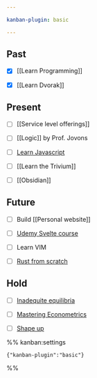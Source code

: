 ```yaml
---

kanban-plugin: basic

---
```


## Past

- [x] [[Learn Programming]]
- [x] [[Learn Dvorak]]


## Present

- [ ] [[Service level offerings]]
- [ ] [[Logic]] by Prof. Jovons
- [ ] [Learn Javascript](https://learnjavascript.online/?utm_source=learnprogramming.online)
- [ ] [[Learn the Trivium]]
- [ ] [[Obsidian]]


## Future

- [ ] Build [[Personal website]]
- [ ] [Udemy Svelte course](https://www.udemy.com/course/sveltejs-the-complete-guide/learn/practice/1112372/introduction#overview)
- [ ] Learn VIM
- [ ] [Rust from scratch](https://www.educative.io/courses/learn-rust-from-scratch/39ErMZ60rGM)


## Hold
- [ ] [Inadequite equilibria](https://equilibriabook.com/inadequacy-and-modesty/)
- [ ] [Mastering Econometrics](https://mru.org/courses/mastering-econometrics/how-read-economics-research-papers-randomized-controlled-trials-rcts)
- [ ] [Shape up](https://basecamp.com/shapeup/1.2-chapter-03)




%% kanban:settings
```
{"kanban-plugin":"basic"}
```
%%